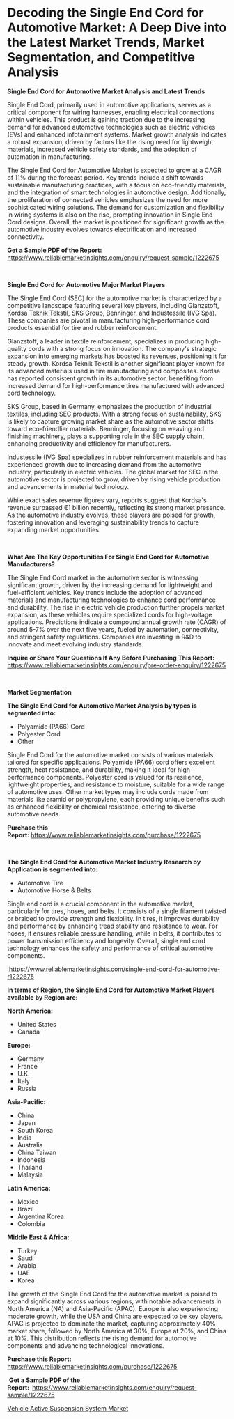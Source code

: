<p><h1>Decoding the Single End Cord for Automotive Market: A Deep Dive into the Latest Market Trends, Market Segmentation, and Competitive Analysis</h1></p><p><strong>Single End Cord for Automotive Market Analysis and Latest Trends</strong></p>
<p><p>Single End Cord, primarily used in automotive applications, serves as a critical component for wiring harnesses, enabling electrical connections within vehicles. This product is gaining traction due to the increasing demand for advanced automotive technologies such as electric vehicles (EVs) and enhanced infotainment systems. Market growth analysis indicates a robust expansion, driven by factors like the rising need for lightweight materials, increased vehicle safety standards, and the adoption of automation in manufacturing.</p><p>The Single End Cord for Automotive Market is expected to grow at a CAGR of 11% during the forecast period. Key trends include a shift towards sustainable manufacturing practices, with a focus on eco-friendly materials, and the integration of smart technologies in automotive design. Additionally, the proliferation of connected vehicles emphasizes the need for more sophisticated wiring solutions. The demand for customization and flexibility in wiring systems is also on the rise, prompting innovation in Single End Cord designs. Overall, the market is positioned for significant growth as the automotive industry evolves towards electrification and increased connectivity.</p></p>
<p><strong>Get a Sample PDF of the Report:&nbsp;</strong> <a href="https://www.reliablemarketinsights.com/enquiry/request-sample/1222675?utm_campaign=3267&utm_medium=2&utm_source=Github&utm_content=ia&utm_term=31032025&utm_id=single-end-cord-for-automotive">https://www.reliablemarketinsights.com/enquiry/request-sample/1222675</a></p>
<p>&nbsp;</p>
<p><strong>Single End Cord for Automotive Major Market Players</strong></p>
<p><p>The Single End Cord (SEC) for the automotive market is characterized by a competitive landscape featuring several key players, including Glanzstoff, Kordsa Teknik Tekstil, SKS Group, Benninger, and Industessile (IVG Spa). These companies are pivotal in manufacturing high-performance cord products essential for tire and rubber reinforcement.</p><p>Glanzstoff, a leader in textile reinforcement, specializes in producing high-quality cords with a strong focus on innovation. The company's strategic expansion into emerging markets has boosted its revenues, positioning it for steady growth. Kordsa Teknik Tekstil is another significant player known for its advanced materials used in tire manufacturing and composites. Kordsa has reported consistent growth in its automotive sector, benefiting from increased demand for high-performance tires manufactured with advanced cord technology.</p><p>SKS Group, based in Germany, emphasizes the production of industrial textiles, including SEC products. With a strong focus on sustainability, SKS is likely to capture growing market share as the automotive sector shifts toward eco-friendlier materials. Benninger, focusing on weaving and finishing machinery, plays a supporting role in the SEC supply chain, enhancing productivity and efficiency for manufacturers.</p><p>Industessile (IVG Spa) specializes in rubber reinforcement materials and has experienced growth due to increasing demand from the automotive industry, particularly in electric vehicles. The global market for SEC in the automotive sector is projected to grow, driven by rising vehicle production and advancements in material technology.</p><p>While exact sales revenue figures vary, reports suggest that Kordsa's revenue surpassed €1 billion recently, reflecting its strong market presence. As the automotive industry evolves, these players are poised for growth, fostering innovation and leveraging sustainability trends to capture expanding market opportunities.</p></p>
<p>&nbsp;</p>
<p><strong>What Are The Key Opportunities For Single End Cord for Automotive Manufacturers?</strong></p>
<p><p>The Single End Cord market in the automotive sector is witnessing significant growth, driven by the increasing demand for lightweight and fuel-efficient vehicles. Key trends include the adoption of advanced materials and manufacturing technologies to enhance cord performance and durability. The rise in electric vehicle production further propels market expansion, as these vehicles require specialized cords for high-voltage applications. Predictions indicate a compound annual growth rate (CAGR) of around 5-7% over the next five years, fueled by automation, connectivity, and stringent safety regulations. Companies are investing in R&D to innovate and meet evolving industry standards.</p></p>
<p><strong>Inquire or Share Your Questions If Any Before Purchasing This Report:</strong> <a href="https://www.reliablemarketinsights.com/enquiry/pre-order-enquiry/1222675?utm_campaign=3267&utm_medium=2&utm_source=Github&utm_content=ia&utm_term=31032025&utm_id=single-end-cord-for-automotive">https://www.reliablemarketinsights.com/enquiry/pre-order-enquiry/1222675</a></p>
<p>&nbsp;</p>
<p><strong>Market Segmentation</strong></p>
<p><strong>The Single End Cord for Automotive Market Analysis by types is segmented into:</strong></p>
<p><ul><li>Polyamide (PA66) Cord</li><li>Polyester Cord</li><li>Other</li></ul></p>
<p><p>Single End Cord for the automotive market consists of various materials tailored for specific applications. Polyamide (PA66) cord offers excellent strength, heat resistance, and durability, making it ideal for high-performance components. Polyester cord is valued for its resilience, lightweight properties, and resistance to moisture, suitable for a wide range of automotive uses. Other market types may include cords made from materials like aramid or polypropylene, each providing unique benefits such as enhanced flexibility or chemical resistance, catering to diverse automotive needs.</p></p>
<p><strong>Purchase this Report:&nbsp;</strong><a href="https://www.reliablemarketinsights.com/purchase/1222675?utm_campaign=3267&utm_medium=2&utm_source=Github&utm_content=ia&utm_term=31032025&utm_id=single-end-cord-for-automotive">https://www.reliablemarketinsights.com/purchase/1222675</a></p>
<p>&nbsp;</p>
<p><strong>The Single End Cord for Automotive Market Industry Research by Application is segmented into:</strong></p>
<p><ul><li>Automotive Tire</li><li>Automotive Horse & Belts</li></ul></p>
<p><p>Single end cord is a crucial component in the automotive market, particularly for tires, hoses, and belts. It consists of a single filament twisted or braided to provide strength and flexibility. In tires, it improves durability and performance by enhancing tread stability and resistance to wear. For hoses, it ensures reliable pressure handling, while in belts, it contributes to power transmission efficiency and longevity. Overall, single end cord technology enhances the safety and performance of critical automotive components.</p></p>
<p><a href="https://www.reliablemarketinsights.com/single-end-cord-for-automotive-r1222675?utm_campaign=3267&utm_medium=2&utm_source=Github&utm_content=ia&utm_term=31032025&utm_id=single-end-cord-for-automotive">&nbsp;https://www.reliablemarketinsights.com/single-end-cord-for-automotive-r1222675</a></p>
<p><strong>In terms of Region, the Single End Cord for Automotive Market Players available by Region are:</strong></p>
<p>
    <p> <strong> North America: </strong>
        <ul>
            <li>United States</li>
            <li>Canada</li>
        </ul>
        </p> 
    <p> <strong> Europe: </strong>
        <ul>
            <li>Germany</li>
            <li>France</li>
            <li>U.K.</li>
            <li>Italy</li>
            <li>Russia</li>
        </ul>
        </p> 
    <p> <strong> Asia-Pacific: </strong>
        <ul>
            <li>China</li>
            <li>Japan</li>
            <li>South Korea</li>
            <li>India</li>
            <li>Australia</li>
            <li>China Taiwan</li>
            <li>Indonesia</li>
            <li>Thailand</li>
            <li>Malaysia</li>
        </ul>
        </p> 
    <p> <strong> Latin America: </strong>
        <ul>
            <li>Mexico</li>
            <li>Brazil</li>
            <li>Argentina Korea</li>
            <li>Colombia</li>
        </ul>
        </p> 
    <p> <strong> Middle East & Africa: </strong>
        <ul>
            <li>Turkey</li>
            <li>Saudi</li>
            <li>Arabia</li>
            <li>UAE</li>
            <li>Korea</li>
        </ul>
    </p>
    </p>
<p><p>The growth of the Single End Cord for the automotive market is poised to expand significantly across various regions, with notable advancements in North America (NA) and Asia-Pacific (APAC). Europe is also experiencing moderate growth, while the USA and China are expected to be key players. APAC is projected to dominate the market, capturing approximately 40% market share, followed by North America at 30%, Europe at 20%, and China at 10%. This distribution reflects the rising demand for automotive components and advancing technological innovations.</p></p>
<p><strong>Purchase this Report: </strong><a href="https://www.reliablemarketinsights.com/purchase/1222675?utm_campaign=3267&utm_medium=2&utm_source=Github&utm_content=ia&utm_term=31032025&utm_id=single-end-cord-for-automotive">https://www.reliablemarketinsights.com/purchase/1222675</a></p>
<p>&nbsp;<strong>Get a Sample PDF of the Report:&nbsp;&nbsp;</strong><a href="https://www.reliablemarketinsights.com/enquiry/request-sample/1222675?utm_campaign=3267&utm_medium=2&utm_source=Github&utm_content=ia&utm_term=31032025&utm_id=single-end-cord-for-automotive">https://www.reliablemarketinsights.com/enquiry/request-sample/1222675</a></p>
<p><strong></strong></p>
<p><p><a href="https://github.com/joshuagarcia509/Market-Research-Report-List-1/blob/main/vehicle-active-suspension-system-market.md?utm_campaign=3267&utm_medium=2&utm_source=Github&utm_content=ia&utm_term=31032025&utm_id=single-end-cord-for-automotive">Vehicle Active Suspension System Market</a></p></p>